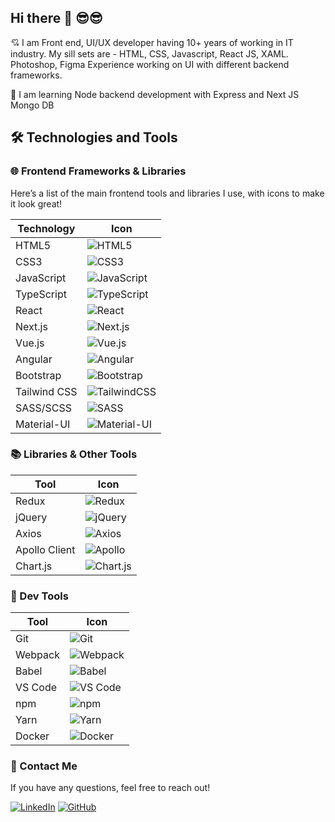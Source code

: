 ## Hi there  🙏 😎😎

<!--
**raviroyit/raviroyit** is a ✨ _special_ ✨ repository because its `README.md` (this file) appears on your GitHub profile.

Here are some ideas to get you started:

- 🔭 I’m currently working on ...
- 🌱 I’m currently learning ...
- 👯 I’m looking to collaborate on ...
- 🤔 I’m looking for help with ...
- 💬 Ask me about ...
- 📫 How to reach me: ...
- 😄 Pronouns: ...
- ⚡ Fun fact: ...
-->

💘 I am Front end, UI/UX developer having 10+ years of working in IT industry.
My sill sets are - HTML, CSS, Javascript, React JS, XAML. Photoshop, Figma
Experience working on UI with different backend frameworks.

🌱 I am learning Node backend development with Express and Next JS Mongo DB



## 🛠️ Technologies and Tools

### 🌐 Frontend Frameworks & Libraries
Here’s a list of the main frontend tools and libraries I use, with icons to make it look great!

| Technology     | Icon                                                                 |
|----------------|----------------------------------------------------------------------|
| HTML5          | ![HTML5](https://img.shields.io/badge/HTML5-E34F26?logo=html5&logoColor=white) |
| CSS3           | ![CSS3](https://img.shields.io/badge/CSS3-1572B6?logo=css3&logoColor=white) |
| JavaScript     | ![JavaScript](https://img.shields.io/badge/JavaScript-F7DF1E?logo=javascript&logoColor=black) |
| TypeScript     | ![TypeScript](https://img.shields.io/badge/TypeScript-007ACC?logo=typescript&logoColor=white) |
| React          | ![React](https://img.shields.io/badge/React-61DAFB?logo=react&logoColor=black) |
| Next.js        | ![Next.js](https://img.shields.io/badge/Next.js-000000?logo=nextdotjs&logoColor=white) |
| Vue.js         | ![Vue.js](https://img.shields.io/badge/Vue.js-4FC08D?logo=vue.js&logoColor=white) |
| Angular        | ![Angular](https://img.shields.io/badge/Angular-DD0031?logo=angular&logoColor=white) |
| Bootstrap      | ![Bootstrap](https://img.shields.io/badge/Bootstrap-563D7C?logo=bootstrap&logoColor=white) |
| Tailwind CSS   | ![TailwindCSS](https://img.shields.io/badge/Tailwind_CSS-38B2AC?logo=tailwind-css&logoColor=white) |
| SASS/SCSS      | ![SASS](https://img.shields.io/badge/Sass-CC6699?logo=sass&logoColor=white) |
| Material-UI    | ![Material-UI](https://img.shields.io/badge/Material--UI-0081CB?logo=material-ui&logoColor=white) |

### 📚 Libraries & Other Tools

| Tool           | Icon                                                                 |
|----------------|----------------------------------------------------------------------|
| Redux          | ![Redux](https://img.shields.io/badge/Redux-764ABC?logo=redux&logoColor=white) |
| jQuery         | ![jQuery](https://img.shields.io/badge/jQuery-0769AD?logo=jquery&logoColor=white) |
| Axios          | ![Axios](https://img.shields.io/badge/Axios-5A29E4?logo=axios&logoColor=white) |
| Apollo Client  | ![Apollo](https://img.shields.io/badge/Apollo-311C87?logo=apollographql&logoColor=white) |
| Chart.js       | ![Chart.js](https://img.shields.io/badge/Chart.js-FF6384?logo=chartdotjs&logoColor=white) |

### 🔧 Dev Tools

| Tool           | Icon                                                                 |
|----------------|----------------------------------------------------------------------|
| Git            | ![Git](https://img.shields.io/badge/Git-F05032?logo=git&logoColor=white) |
| Webpack        | ![Webpack](https://img.shields.io/badge/Webpack-8DD6F9?logo=webpack&logoColor=black) |
| Babel          | ![Babel](https://img.shields.io/badge/Babel-F9DC3E?logo=babel&logoColor=black) |
| VS Code        | ![VS Code](https://img.shields.io/badge/VS_Code-007ACC?logo=visual-studio-code&logoColor=white) |
| npm            | ![npm](https://img.shields.io/badge/npm-CB3837?logo=npm&logoColor=white) |
| Yarn           | ![Yarn](https://img.shields.io/badge/Yarn-2C8EBB?logo=yarn&logoColor=white) |
| Docker         | ![Docker](https://img.shields.io/badge/Docker-2496ED?logo=docker&logoColor=white) |

### 💬 Contact Me

If you have any questions, feel free to reach out!

[![LinkedIn](https://img.shields.io/badge/LinkedIn-0077B5?logo=linkedin&logoColor=white)](https://www.linkedin.com/in/raviroyit/)
[![GitHub](https://img.shields.io/badge/GitHub-181717?logo=github&logoColor=white)](https://github.com)



